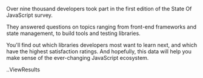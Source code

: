 Over nine thousand developers took part in the first edition of the State Of JavaScript survey.

They answered questions on topics ranging from front-end frameworks and state management, to build tools and testing libraries. 

You'll find out which libraries developers most want to learn next, and which have the highest satisfaction ratings. And hopefully, this data will help you make sense of the ever-changing JavaScript ecosystem. 

..ViewResults
